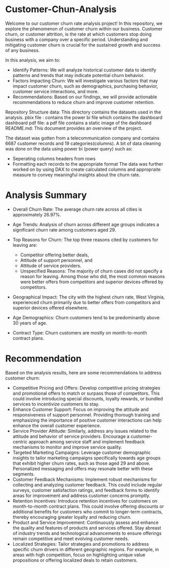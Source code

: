 # Customer-Chun-Analysis
Welcome to our customer churn rate analysis project! In this repository, we explore the phenomenon of customer churn within our business. Customer churn, or customer attrition, is the rate at which customers stop doing business with a company over a specific period. Understanding and mitigating customer churn is crucial for the sustained growth and success of any business.


In this analysis, we aim to:

* Identify Patterns: We will analyze historical customer data to identify patterns and trends that may indicate potential churn behavior.
* Factors Impacting Churn: We will investigate various factors that may impact customer churn, such as demographics, purchasing behavior, customer service interactions, and more.
* Recommendations: Based on our findings, we will provide actionable recommendations to reduce churn and improve customer retention.

Repository Structure
data: This directory contains the datasets used in the analysis.
pbix file : contains the power bi file which contains the dashboard 
dashboard pdf file: a pdf file contains a static image of the dashboard 
README.md: This document provides an overview of the project.

The dataset was gotten from a telecommunication company and contains 6687 customer records and 19 categories(columns). 
A bit of data cleaning was done on the data using power bi (power query) such as:
* Seperating columns headers from rows
* Formatting each records to the appropriate format
The data was further worked on by using DAX to create calculated columns and appropraite measure to convey meaningful insights about the churn rate.

# Analysis Summary 
* Overall Churn Rate: The average churn rate across all cities is approximately 26.97%.

* Age Trends: Analysis of churn across different age groups indicates a significant churn rate among customers aged 29.

* Top Reasons for Churn: The top three reasons cited by customers for leaving are:
    * Competitor offering better deals,
    * Attitude of support personnel, and
    * Attitude of service providers.
    * Unspecified Reasons: The majority of churn cases did not specify a reason for leaving. Among those who did, the most common reasons were better offers from competitors and superior 
        devices offered by competitors.

* Geographical Impact: The city with the highest churn rate, West Virginia, experienced churn primarily due to better offers from competitors and superior devices offered elsewhere.

* Age Demographics: Churn customers tend to be predominantly above 30 years of age.

* Contract Type: Churn customers are mostly on month-to-month contract plans.


# Recommendation
Based on the analysis results, here are some recommendations to address customer churn:

* Competitive Pricing and Offers: Develop competitive pricing strategies and promotional offers to match or surpass those of competitors. This could involve introducing special discounts, loyalty rewards, or bundled services to incentivize customers to stay.
* Enhance Customer Support: Focus on improving the attitude and responsiveness of support personnel. Providing thorough training and emphasizing the importance of positive customer interactions can help enhance the overall customer experience.
* Service Provider Attitude: Similarly, address any issues related to the attitude and behavior of service providers. Encourage a customer-centric approach among service staff and implement feedback mechanisms to monitor and improve service quality.
* Targeted Marketing Campaigns: Leverage customer demographic insights to tailor marketing campaigns specifically towards age groups that exhibit higher churn rates, such as those aged 29 and above. Personalized messaging and offers may resonate better with these segments.
* Customer Feedback Mechanisms: Implement robust mechanisms for collecting and analyzing customer feedback. This could include regular surveys, customer satisfaction ratings, and feedback forms to identify areas for improvement and address customer concerns promptly.
* Retention Incentives: Introduce retention incentives for customers on month-to-month contract plans. This could involve offering discounts or additional benefits for customers who commit to longer-term contracts, thereby encouraging greater loyalty and reducing churn.
* Product and Service Improvement: Continuously assess and enhance the quality and features of products and services offered. Stay abreast of industry trends and technological advancements to ensure offerings remain competitive and meet evolving customer needs.
* Localized Strategies: Tailor strategies and promotions to address specific churn drivers in different geographic regions. For example, in areas with high competition, focus on highlighting unique value propositions or offering localized deals to retain customers.

  


